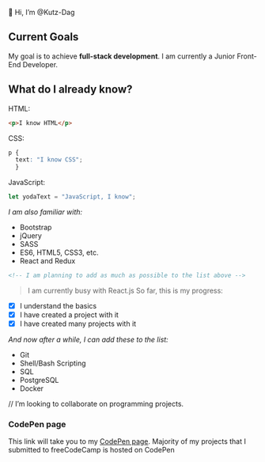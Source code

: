 👋 Hi, I’m @Kutz-Dag
<!-- full name is Kutbudien, but call me Kutz --->
## Current Goals

My goal is to achieve **full-stack development**.
I am currently a Junior Front-End Developer. 

## What do I already know?

HTML:
```HTML
<p>I know HTML</p>
```

CSS:
```CSS
p {
  text: "I know CSS";
  }
```

JavaScript:
```JavaScript
let yodaText = "JavaScript, I know";
```

*I am also familiar with:*
* Bootstrap
* jQuery
* SASS
* ES6, HTML5, CSS3, etc.
* React and Redux


```HTML
<!-- I am planning to add as much as possible to the list above -->
```


> I am currently busy with React.js
So far, this is my progress:
- [x] I understand the basics
- [x] I have created a project with it
- [x] I have created many projects with it

*And now after a while, I can add these to the list:*
* Git
* Shell/Bash Scripting
* SQL
* PostgreSQL
* Docker

// I’m looking to collaborate on programming projects. <!-- in the future, obviously --->

### CodePen page
This link will take you to my [CodePen page](https://codepen.io/kutzz).
Majority of my projects that I submitted to freeCodeCamp is hosted on CodePen
<!---
Kutz-Dag/Kutz-Dag is a ✨ special ✨ repository because its `README.md` (this file) appears on your GitHub profile.
You can click the Preview link to take a look at your changes. I am not used to GitHub by the way. I really hope to find a place where I can learn how to use it better.
--->
